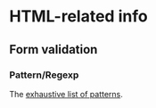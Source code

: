 # HTML-related info

## Form validation

### Pattern/Regexp
The [exhaustive list of patterns](https://stackoverflow.com/a/27000682/14481500).
